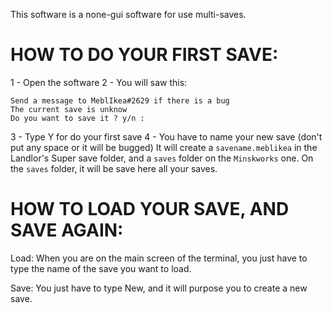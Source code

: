This software is a none-gui software for use multi-saves.

<h1>HOW TO DO YOUR FIRST SAVE:</h1>

1 - Open the software
2 - You will saw this:
```
Send a message to MeblIkea#2629 if there is a bug
The current save is unknow
Do you want to save it ? y/n :
```
3 - Type Y for do your first save
4 - You have to name your new save (don't put any space or it will be bugged)
It will create a `savename.meblikea` in the Landlor's Super save folder, and a `saves` folder on the `Minskworks` one. On the `saves` folder, it will be save here all your saves.

<h1>HOW TO LOAD YOUR SAVE, AND SAVE AGAIN:</h1>

Load: When you are on the main screen of the terminal, you just have to type the name of the save you want to load.

Save: You just have to type New, and it will purpose you to create a new save.
